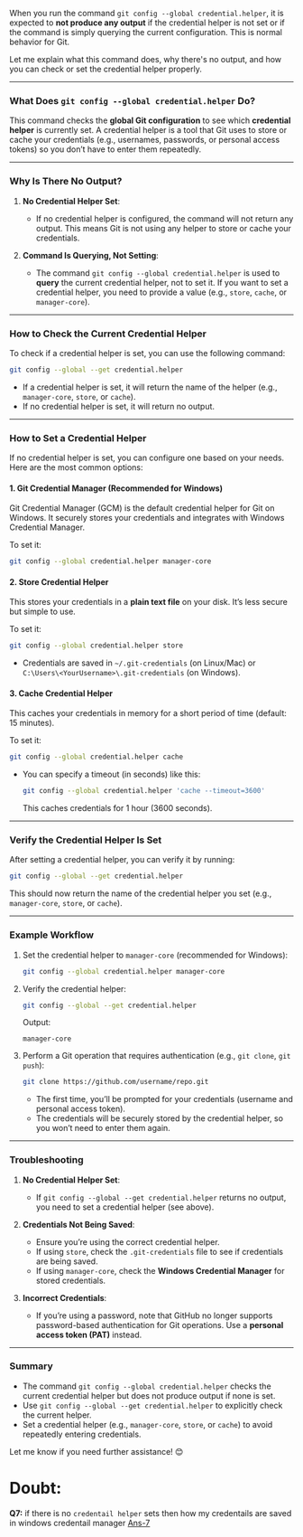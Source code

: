When you run the command `git config --global credential.helper`, it is expected to **not produce any output** if the credential helper is not set or if the command is simply querying the current configuration. This is normal behavior for Git.

Let me explain what this command does, why there's no output, and how you can check or set the credential helper properly.

---

### **What Does `git config --global credential.helper` Do?**

This command checks the **global Git configuration** to see which **credential helper** is currently set. A credential helper is a tool that Git uses to store or cache your credentials (e.g., usernames, passwords, or personal access tokens) so you don’t have to enter them repeatedly.

---

### **Why Is There No Output?**

1. **No Credential Helper Set**:

   - If no credential helper is configured, the command will not return any output. This means Git is not using any helper to store or cache your credentials.

2. **Command Is Querying, Not Setting**:
   - The command `git config --global credential.helper` is used to **query** the current credential helper, not to set it. If you want to set a credential helper, you need to provide a value (e.g., `store`, `cache`, or `manager-core`).

---

### **How to Check the Current Credential Helper**

To check if a credential helper is set, you can use the following command:

```bash
git config --global --get credential.helper
```

- If a credential helper is set, it will return the name of the helper (e.g., `manager-core`, `store`, or `cache`).
- If no credential helper is set, it will return no output.

---

### **How to Set a Credential Helper**

If no credential helper is set, you can configure one based on your needs. Here are the most common options:

#### **1. Git Credential Manager (Recommended for Windows)**

Git Credential Manager (GCM) is the default credential helper for Git on Windows. It securely stores your credentials and integrates with Windows Credential Manager.

To set it:

```bash
git config --global credential.helper manager-core
```

#### **2. Store Credential Helper**

This stores your credentials in a **plain text file** on your disk. It’s less secure but simple to use.

To set it:

```bash
git config --global credential.helper store
```

- Credentials are saved in `~/.git-credentials` (on Linux/Mac) or `C:\Users\<YourUsername>\.git-credentials` (on Windows).

#### **3. Cache Credential Helper**

This caches your credentials in memory for a short period of time (default: 15 minutes).

To set it:

```bash
git config --global credential.helper cache
```

- You can specify a timeout (in seconds) like this:
  ```bash
  git config --global credential.helper 'cache --timeout=3600'
  ```
  This caches credentials for 1 hour (3600 seconds).

---

### **Verify the Credential Helper Is Set**

After setting a credential helper, you can verify it by running:

```bash
git config --global --get credential.helper
```

This should now return the name of the credential helper you set (e.g., `manager-core`, `store`, or `cache`).

---

### **Example Workflow**

1. Set the credential helper to `manager-core` (recommended for Windows):

   ```bash
   git config --global credential.helper manager-core
   ```

2. Verify the credential helper:

   ```bash
   git config --global --get credential.helper
   ```

   Output:

   ```
   manager-core
   ```

3. Perform a Git operation that requires authentication (e.g., `git clone`, `git push`):
   ```bash
   git clone https://github.com/username/repo.git
   ```
   - The first time, you’ll be prompted for your credentials (username and personal access token).
   - The credentials will be securely stored by the credential helper, so you won’t need to enter them again.

---

### **Troubleshooting**

1. **No Credential Helper Set**:

   - If `git config --global --get credential.helper` returns no output, you need to set a credential helper (see above).

2. **Credentials Not Being Saved**:

   - Ensure you’re using the correct credential helper.
   - If using `store`, check the `.git-credentials` file to see if credentials are being saved.
   - If using `manager-core`, check the **Windows Credential Manager** for stored credentials.

3. **Incorrect Credentials**:
   - If you’re using a password, note that GitHub no longer supports password-based authentication for Git operations. Use a **personal access token (PAT)** instead.

---

### **Summary**

- The command `git config --global credential.helper` checks the current credential helper but does not produce output if none is set.
- Use `git config --global --get credential.helper` to explicitly check the current helper.
- Set a credential helper (e.g., `manager-core`, `store`, or `cache`) to avoid repeatedly entering credentials.

Let me know if you need further assistance! 😊

# Doubt:

**Q7:** if there is no `credentail helper` sets then how my credentails are saved in windows credentail manager [Ans-7](https://github.com/hameed003/git-and-gitHub-notes/blob/main/Git%20And%20GitHub%20Setup%20In%20Linux/solutions/Ans-7.md)
